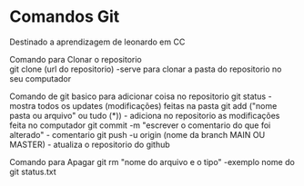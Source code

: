 # Comandos Git

Destinado a aprendizagem de leonardo em CC


Comando para Clonar o repositorio  
git clone (url do repositorio)                                -serve para clonar a pasta do repositorio no seu computador


Comando de git basico para adicionar coisa no repositorio 
git status                                                    - mostra todos os updates (modificações) feitas na pasta
git add ("nome pasta ou arquivo" ou tudo (*))                 - adiciona no repositorio as modificações feita no computador
git commit -m "escrever o comentario do que foi alterado"     - comentario 
git push -u origin (nome da branch MAIN OU MASTER)            - atualiza o repositorio do github


Comando para Apagar 
git rm "nome do arquivo e o tipo"                             -exemplo nome do git status.txt
